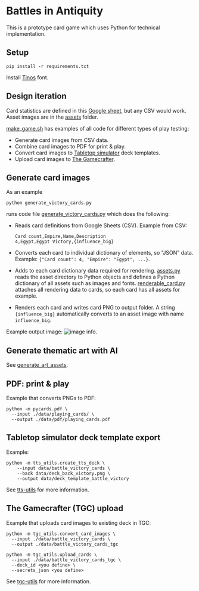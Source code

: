 # Battles in Antiquity

This is a prototype card game which uses Python for technical implementation.

## Setup

    pip install -r requirements.txt

Install
[Tinos](https://fonts.google.com/specimen/Tinos)
font.

## Design iteration

Card statistics are defined in this
[Google sheet](https://docs.google.com/spreadsheets/d/1Q8gs-XEURbsVB43OSe1DDL_W3T7tPryzOr-oUkxydbE/edit?usp=sharing), 
but any CSV would work.
Asset images are in the [assets](assets) folder.

[make_game.sh](make_game.sh)
has examples of all code for different types of play testing:

  * Generate card images from CSV data.
  * Combine card images to PDF for print & play.
  * Convert card images to 
    [Tabletop simulator](https://www.tabletopsimulator.com/)
    deck templates.
  * Upload card images to
    [The Gamecrafter](https://www.thegamecrafter.com/).

## Generate card images

As an example

    python generate_victory_cards.py

runs code file
[generate_victory_cards.py](generate_victory_cards.py)
which does the following:

  * Reads card definitions from Google Sheets (CSV).
    Example from CSV:
    
        Card count,Empire,Name,Description
 	    4,Egypt,Egypt Victory,{influence_big}

  * Converts each card to individual dictionary of elements, so "JSON" data.
    Example: `{"Card count": 4, "Empire": "Egypt", ...}`.
  * Adds to each card dictionary data required for rendering.
    [assets.py](assets.py) 
    reads the asset directory to Python objects and
    defines a Python dictionary of all assets such as images and fonts.
    [renderable_card.py](renderable_card.py)
    attaches all rendering data to cards, so each card has all assets for example.
  * Renders each card and writes card PNG to output folder.
    A string `{influence_big}` automatically converts to an asset image with name
    `influence_big`.

Example output image:
![image info](./data/examples/example_victory_card.png).

## Generate thematic art with AI

See
[generate_art_assets](generate_art_assets).

## PDF: print & play

Example that converts PNGs to PDF:

    python -m pycards.pdf \
      --input ./data/playing_cards/ \
      --output ./data/pdf/playing_cards.pdf

## Tabletop simulator deck template export

Example:

    python -m tts_utils.create_tts_deck \
        --input data/battle_victory_cards \
        --back data/deck_back_victory.png \
        --output data/deck_template_battle_victory

See
[tts-utils](https://github.com/jukujala/tts-utils)
for more information.

## The Gamecrafter (TGC) upload

Example that uploads card images to existing deck in TGC:

    python -m tgc_utils.convert_card_images \
      --input ./data/battle_victory_cards \
      --output ./data/battle_victory_cards_tgc

    python -m tgc_utils.upload_cards \
      --input ./data/battle_victory_cards_tgc \
      --deck_id <you define> \
      --secrets_json <you define>

See
[tgc-utils](https://github.com/jukujala/tgc-utils)
for more information.
